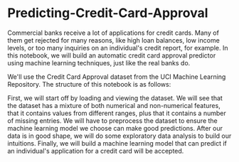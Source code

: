# Predicting-Credit-Card-Approval

Commercial banks receive a lot of applications for credit cards. Many of them get rejected for many reasons, like high loan balances, low income levels, or too many inquiries on an individual's credit report, for example. 
In this notebook, we will build an automatic credit card approval predictor using machine learning techniques, just like the real banks do.



We'll use the Credit Card Approval dataset from the UCI Machine Learning Repository. The structure of this notebook is as follows:

First, we will start off by loading and viewing the dataset.
We will see that the dataset has a mixture of both numerical and non-numerical features, that it contains values from different ranges, plus that it contains a number of missing entries.
We will have to preprocess the dataset to ensure the machine learning model we choose can make good predictions.
After our data is in good shape, we will do some exploratory data analysis to build our intuitions.
Finally, we will build a machine learning model that can predict if an individual's application for a credit card will be accepted.
